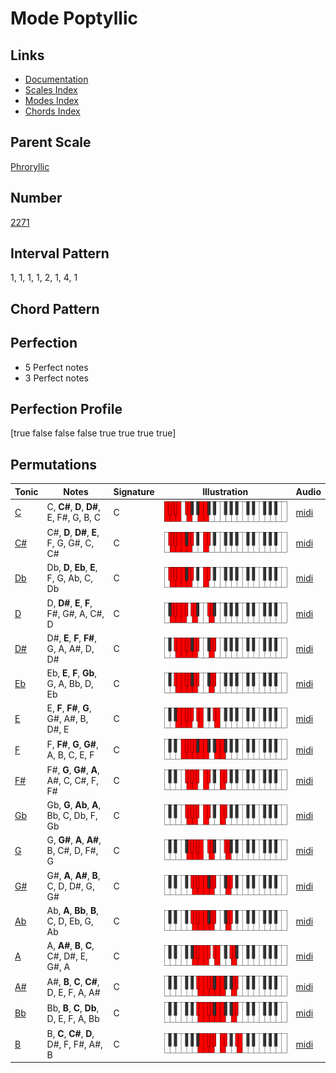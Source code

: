 # Mode Poptyllic

## Links

- [Documentation](README.md)
- [Scales Index](Scales.md)
- [Modes Index](Modes.md)
- [Chords Index](Chords.md)

## Parent Scale

[Phroryllic](ScalePhroryllic.md)

## Number

[2271](https://ianring.com/musictheory/scales/2271)

## Interval Pattern

1, 1, 1, 1, 2, 1, 4, 1

## Chord Pattern



## Perfection

- 5 Perfect notes
- 3 Perfect notes

## Perfection Profile

[true false false false true true true true]

## Permutations

| Tonic | Notes | Signature | Illustration | Audio |
|-------|-------|-----------|--------------|-------|
| [C](ModeCNaturalPoptyllic.md) | C, **C#**, **D**, **D#**, E, F#, G, B, C | C | ![CNaturalPoptyllic](ModeCNaturalPoptyllic.png) | [midi](https://github.com/edipermadi/music/blob/main/docs/ModeCNaturalPoptyllic.mid?raw=true) |
| [C#](ModeCSharpPoptyllic.md) | C#, **D**, **D#**, **E**, F, G, G#, C, C# | C | ![CSharpPoptyllic](ModeCSharpPoptyllic.png) | [midi](https://github.com/edipermadi/music/blob/main/docs/ModeCSharpPoptyllic.mid?raw=true) |
| [Db](ModeDFlatPoptyllic.md) | Db, **D**, **Eb**, **E**, F, G, Ab, C, Db | C | ![DFlatPoptyllic](ModeDFlatPoptyllic.png) | [midi](https://github.com/edipermadi/music/blob/main/docs/ModeDFlatPoptyllic.mid?raw=true) |
| [D](ModeDNaturalPoptyllic.md) | D, **D#**, **E**, **F**, F#, G#, A, C#, D | C | ![DNaturalPoptyllic](ModeDNaturalPoptyllic.png) | [midi](https://github.com/edipermadi/music/blob/main/docs/ModeDNaturalPoptyllic.mid?raw=true) |
| [D#](ModeDSharpPoptyllic.md) | D#, **E**, **F**, **F#**, G, A, A#, D, D# | C | ![DSharpPoptyllic](ModeDSharpPoptyllic.png) | [midi](https://github.com/edipermadi/music/blob/main/docs/ModeDSharpPoptyllic.mid?raw=true) |
| [Eb](ModeEFlatPoptyllic.md) | Eb, **E**, **F**, **Gb**, G, A, Bb, D, Eb | C | ![EFlatPoptyllic](ModeEFlatPoptyllic.png) | [midi](https://github.com/edipermadi/music/blob/main/docs/ModeEFlatPoptyllic.mid?raw=true) |
| [E](ModeENaturalPoptyllic.md) | E, **F**, **F#**, **G**, G#, A#, B, D#, E | C | ![ENaturalPoptyllic](ModeENaturalPoptyllic.png) | [midi](https://github.com/edipermadi/music/blob/main/docs/ModeENaturalPoptyllic.mid?raw=true) |
| [F](ModeFNaturalPoptyllic.md) | F, **F#**, **G**, **G#**, A, B, C, E, F | C | ![FNaturalPoptyllic](ModeFNaturalPoptyllic.png) | [midi](https://github.com/edipermadi/music/blob/main/docs/ModeFNaturalPoptyllic.mid?raw=true) |
| [F#](ModeFSharpPoptyllic.md) | F#, **G**, **G#**, **A**, A#, C, C#, F, F# | C | ![FSharpPoptyllic](ModeFSharpPoptyllic.png) | [midi](https://github.com/edipermadi/music/blob/main/docs/ModeFSharpPoptyllic.mid?raw=true) |
| [Gb](ModeGFlatPoptyllic.md) | Gb, **G**, **Ab**, **A**, Bb, C, Db, F, Gb | C | ![GFlatPoptyllic](ModeGFlatPoptyllic.png) | [midi](https://github.com/edipermadi/music/blob/main/docs/ModeGFlatPoptyllic.mid?raw=true) |
| [G](ModeGNaturalPoptyllic.md) | G, **G#**, **A**, **A#**, B, C#, D, F#, G | C | ![GNaturalPoptyllic](ModeGNaturalPoptyllic.png) | [midi](https://github.com/edipermadi/music/blob/main/docs/ModeGNaturalPoptyllic.mid?raw=true) |
| [G#](ModeGSharpPoptyllic.md) | G#, **A**, **A#**, **B**, C, D, D#, G, G# | C | ![GSharpPoptyllic](ModeGSharpPoptyllic.png) | [midi](https://github.com/edipermadi/music/blob/main/docs/ModeGSharpPoptyllic.mid?raw=true) |
| [Ab](ModeAFlatPoptyllic.md) | Ab, **A**, **Bb**, **B**, C, D, Eb, G, Ab | C | ![AFlatPoptyllic](ModeAFlatPoptyllic.png) | [midi](https://github.com/edipermadi/music/blob/main/docs/ModeAFlatPoptyllic.mid?raw=true) |
| [A](ModeANaturalPoptyllic.md) | A, **A#**, **B**, **C**, C#, D#, E, G#, A | C | ![ANaturalPoptyllic](ModeANaturalPoptyllic.png) | [midi](https://github.com/edipermadi/music/blob/main/docs/ModeANaturalPoptyllic.mid?raw=true) |
| [A#](ModeASharpPoptyllic.md) | A#, **B**, **C**, **C#**, D, E, F, A, A# | C | ![ASharpPoptyllic](ModeASharpPoptyllic.png) | [midi](https://github.com/edipermadi/music/blob/main/docs/ModeASharpPoptyllic.mid?raw=true) |
| [Bb](ModeBFlatPoptyllic.md) | Bb, **B**, **C**, **Db**, D, E, F, A, Bb | C | ![BFlatPoptyllic](ModeBFlatPoptyllic.png) | [midi](https://github.com/edipermadi/music/blob/main/docs/ModeBFlatPoptyllic.mid?raw=true) |
| [B](ModeBNaturalPoptyllic.md) | B, **C**, **C#**, **D**, D#, F, F#, A#, B | C | ![BNaturalPoptyllic](ModeBNaturalPoptyllic.png) | [midi](https://github.com/edipermadi/music/blob/main/docs/ModeBNaturalPoptyllic.mid?raw=true) |
